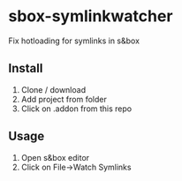 # sbox-symlinkwatcher
Fix hotloading for symlinks in s&amp;box

## Install
1. Clone / download
2. Add project from folder
3. Click on .addon from this repo

## Usage
1. Open s&box editor
2. Click on File->Watch Symlinks
